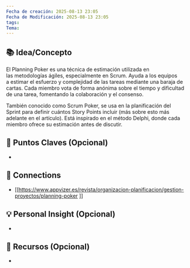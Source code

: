 ```yaml
---
Fecha de creación: 2025-08-13 23:05
Fecha de Modificación: 2025-08-13 23:05
tags: 
Tema:
---
```



## 📚 Idea/Concepto 

El Planning Poker es una técnica de estimación utilizada en las metodologías ágiles, especialmente en Scrum. Ayuda a los equipos a estimar el esfuerzo y complejidad de las tareas mediante una baraja de cartas. Cada miembro vota de forma anónima sobre el tiempo y dificultad de una tarea, fomentando la colaboración y el consenso. 

También conocido como Scrum Poker, se usa en la planificación del Sprint para definir cuántos Story Points incluir (más sobre esto más adelante en el artículo). Está inspirado en el método Delphi, donde cada miembro ofrece su estimación antes de discutir.
## 📌 Puntos Claves (Opcional)
- 

## 🔗 Connections
- [[https://www.appvizer.es/revista/organizacion-planificacion/gestion-proyectos/planning-poker ]]

## 💡 Personal Insight (Opcional)
- 
## 🧾 Recursos (Opcional)
- 